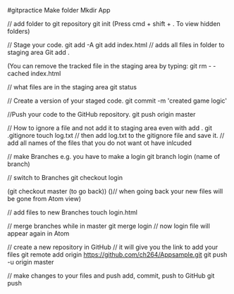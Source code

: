 #gitpractice
Make folder
Mkdir App

// add folder to git repository
git init
(Press cmd + shift + .  To view hidden folders)

// Stage your code.
git add -A
git add index.html
// adds all files in folder to staging area
Git add .

(You can remove the tracked file in the staging area by typing:
git rm - - cached index.html

// what files are in the staging area
git status

// Create a version of your staged code.
git commit -m 'created game logic'

//Push your code to the GitHub repository.
git push origin master

// How to ignore a file and not add it to staging area even with add .
git .gitignore
touch log.txt
// then add log.txt to the gitignore file and save it.
// add all names of the files that you do not want ot have inlcuded


// make Branches e.g. you have to make a login
git branch login (name of branch)

// switch to Branches
git checkout login

(git checkout master (to go back))
()// when going back your new files will be gone from Atom view)

// add files to new Branches
touch login.html

// merge branches while in master
git merge login
// now login file will appear again in Atom

// create a new repository in GitHub
// it will give you the link to add your files
git remote add origin https://github.com/ch264/Appsample.git
git push -u origin master

// make changes to your files and push add, commit, push to GitHub
git push
